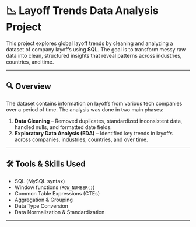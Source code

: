 # 📉 Layoff Trends Data Analysis Project

This project explores global layoff trends by cleaning and analyzing a dataset of company layoffs using **SQL**. The goal is to transform messy raw data into clean, structured insights that reveal patterns across industries, countries, and time.

---

## 🔍 Overview

The dataset contains information on layoffs from various tech companies over a period of time. The analysis was done in two main phases:

1. **Data Cleaning** – Removed duplicates, standardized inconsistent data, handled nulls, and formatted date fields.
2. **Exploratory Data Analysis (EDA)** – Identified key trends in layoffs across companies, industries, countries, and over time.

---

## 🛠️ Tools & Skills Used

- SQL (MySQL syntax)
- Window functions (`ROW_NUMBER()`)
- Common Table Expressions (CTEs)
- Aggregation & Grouping
- Data Type Conversion
- Data Normalization & Standardization

---



